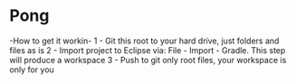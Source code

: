 # Pong
-How to get it workin-
1 - Git this root to your hard drive, just folders and files as is
2 - Import project to Eclipse via: File - Import - Gradle. This step will produce a workspace
3 - Push to git only root files, your workspace is only for you
